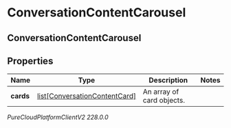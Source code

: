 # ConversationContentCarousel

## ConversationContentCarousel

## Properties

|Name | Type | Description | Notes|
|------------ | ------------- | ------------- | -------------|
| **cards** | [list[ConversationContentCard]](ConversationContentCard) | An array of card objects. | |



_PureCloudPlatformClientV2 228.0.0_

